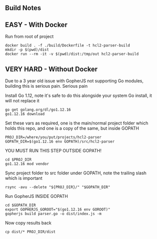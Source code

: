 ## Build Notes

## EASY - With Docker

Run from root of project

```
docker build . -f ./build/Dockerfile -t hcl2-parser-build
mkdir -p $(pwd)/dist
docker run --rm -it -v $(pwd)/dist:/tmp/out hcl2-parser-build
```

## VERY HARD - Without Docker

Due to a 3 year old issue with GopherJS not supporting Go modules, building this is serious pain. Serious pain

Install Go 1.12, note it's safe to do this alongside your system Go install, it will not replace it

```
go get golang.org/dl/go1.12.16
go1.12.16 download
```

Set these vars as required, one is the main/normal project folder which holds this repo, and one is a copy of the same, but inside GOPATH

```
PROJ_DIR=/where/you/put/projects/hcl2-parser
GOPATH_DIR=$(go1.12.16 env GOPATH)/src/hcl2-parser
```

YOU MUST RUN THIS STEP OUTSIDE GOPATH!

```
cd $PROJ_DIR
go1.12.16 mod vendor
```

Sync project folder to src folder under GOPATH, note the trailing slash which is important

```
rsync -avu --delete "${PROJ_DIR}/" "$GOPATH_DIR"
```

Run GopherJS INSIDE GOPATH

```
cd $GOPATH_DIR
export GOPHERJS_GOROOT="$(go1.12.16 env GOROOT)"
gopherjs build parser.go -o dist/index.js -m
```

Now copy results back

```
cp dist/* PROJ_DIR/dist
```
